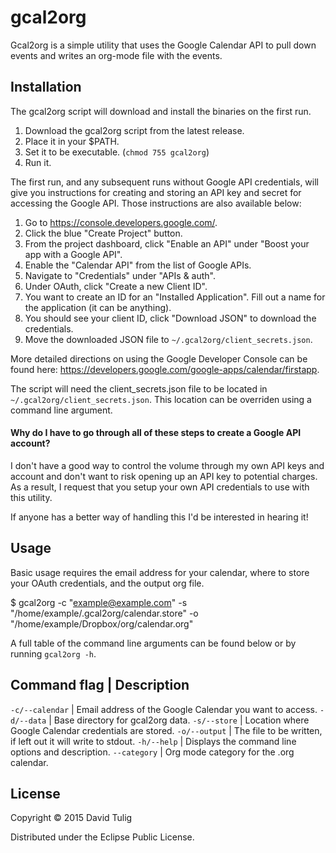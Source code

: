 # gcal2org

Gcal2org is a simple utility that uses the Google Calendar API to pull down events and writes an org-mode file with the events.

## Installation

The gcal2org script will download and install the binaries on the first run.

1. Download the gcal2org script from the latest release.
2. Place it in your $PATH.
3. Set it to be executable. (`chmod 755 gcal2org`)
4. Run it.

The first run, and any subsequent runs without Google API credentials, will give you instructions for creating and storing an API key and secret for accessing the Google API. Those instructions are also available below:

1. Go to https://console.developers.google.com/.
2. Click the blue "Create Project" button.
3. From the project dashboard, click "Enable an API" under "Boost your app with a Google API".
4. Enable the "Calendar API" from the list of Google APIs.
5. Navigate to "Credentials" under "APIs & auth".
6. Under OAuth, click "Create a new Client ID".
7. You want to create an ID for an "Installed Application". Fill out a name for the application (it can be anything).
8. You should see your client ID, click "Download JSON" to download the credentials.
9. Move the downloaded JSON file to `~/.gcal2org/client_secrets.json`.

More detailed directions on using the Google Developer Console can be found here: https://developers.google.com/google-apps/calendar/firstapp.

The script will need the client_secrets.json file to be located in `~/.gcal2org/client_secrets.json`. This location can be overriden using a command line argument.

#### Why do I have to go through all of these steps to create a Google API account?

I don't have a good way to control the volume through my own API keys and account and don't want to risk opening up an API key to potential charges. As a result, I request that you setup your own API credentials to use with this utility.

If anyone has a better way of handling this I'd be interested in hearing it!

## Usage

Basic usage requires the email address for your calendar, where to store your OAuth credentials, and the output org file.

   $ gcal2org -c "example@example.com" -s "/home/example/.gcal2org/calendar.store" -o "/home/example/Dropbox/org/calendar.org"

A full table of the command line arguments can be found below or by running `gcal2org -h`.

Command flag    | Description
--------------------------------------------------------------------------
`-c/--calendar` | Email address of the Google Calendar you want to access.
`-d/--data`     | Base directory for gcal2org data.
`-s/--store`    | Location where Google Calendar credentials are stored.
`-o/--output`   | The file to be written, if left out it will write to stdout.
`-h/--help`     | Displays the command line options and description.
`--category`    | Org mode category for the .org calendar.

## License

Copyright © 2015 David Tulig

Distributed under the Eclipse Public License.

